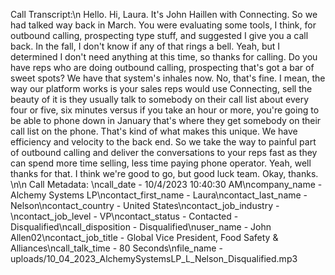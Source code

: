 Call Transcript:\n Hello. Hi, Laura. It's John Haillen with Connecting. So we had talked way back in March. You were evaluating some tools, I think, for outbound calling, prospecting type stuff, and suggested I give you a call back. In the fall, I don't know if any of that rings a bell. Yeah, but I determined I don't need anything at this time, so thanks for calling. Do you have reps who are doing outbound calling, prospecting that's got a bar of sweet spots? We have that system's inhales now. No, that's fine. I mean, the way our platform works is your sales reps would use Connecting, sell the beauty of it is they usually talk to somebody on their call list about every four or five, six minutes versus if you take an hour or more, you're going to be able to phone down in January that's where they get somebody on their call list on the phone. That's kind of what makes this unique. We have efficiency and velocity to the back end. So we take the way to painful part of outbound calling and deliver the conversations to your reps fast as they can spend more time selling, less time paying phone operator. Yeah, well thanks for that. I think we're good to go, but good luck team. Okay, thanks. \n\n Call Metadata: \ncall_date - 10/4/2023 10:40:30 AM\ncompany_name - Alchemy Systems LP\ncontact_first_name - Laura\ncontact_last_name - Nelson\ncontact_country - United States\ncontact_job_industry - \ncontact_job_level - VP\ncontact_status - Contacted - Disqualified\ncall_disposition - Disqualified\nuser_name - John Allen02\ncontact_job_title - Global Vice President, Food Safety & Alliances\ncall_talk_time - 80 Seconds\nfile_name - uploads/10_04_2023_AlchemySystemsLP_L_Nelson_Disqualified.mp3
